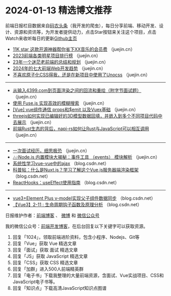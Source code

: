 # 2024-01-13 精选博文推荐

前端日报栏目数据来自[码农头条](http://toutiao.qdkfweb.cn/)（我开发的爬虫），每日分享前端、移动开发、设计、资源和资讯等，为开发者提供动力，点击Star按钮来关注这个项目，点击Watch来收听每日的更新[Github主页](https://github.com/kujian/frontendDaily)
* [11K star 这款开源神器帮你省下XX音乐的会员费](https://juejin.cn/post/7322518827849072677) （juejin.cn）
* [2023前端各类明星项目排行榜](https://juejin.cn/post/7322439224233639948) （juejin.cn）
* [23年一个迷茫老前端的总结和规划](https://juejin.cn/post/7322305256171634728) （juejin.cn）
* [2024年的七大前端Web开发趋势](https://juejin.cn/post/7322296529782947877) （juejin.cn）
* [不喜欢原子化CSS得我，还是在新项目中使用了Unocss](https://juejin.cn/post/7322401091237068854) （juejin.cn）

***
* [从输入4399.com到页面渲染之间的回流和重绘（附字节面试题）](https://juejin.cn/post/7322723692743573514) （juejin.cn）
* [使用 Fuse.js 实现高效的模糊搜索](https://juejin.cn/post/7322655035698642996) （juejin.cn）
* [[Vue] vue组件通信 props和$emit 以及Vuex基础](https://juejin.cn/post/7322518833817681930) （juejin.cn）
* [threejs如何实现已编辑好的3D模型数据回填，并嵌入到多个不同项目代码中去展示](https://juejin.cn/post/7322096880426647591) （juejin.cn）
* [前端Rust生态的背后，napi-rs如何让Rust与JavaScript可以相互调用](https://juejin.cn/post/7322288075850039359) （juejin.cn）

***
* [一次面试经历，细思极恐](https://juejin.cn/post/7322306608104226866) （juejin.cn）
* [🎶🎶Node.js 内置模块大揭秘：事件工具 （events） 模块解析](https://juejin.cn/post/7322268449408778275) （juejin.cn）
* [系统性学习vue-vue中的ajax](https://blog.csdn.net/qq_39685400/article/details/135386279) （blog.csdn.net）
* [科普帖：什么是Nuxt.js？学习了解这个Vue.js服务器端渲染框架](https://blog.csdn.net/weixin_44026962/article/details/135521780) （blog.csdn.net）
* [ReactHooks：useEffect使用指南](https://blog.csdn.net/m0_45284589/article/details/135530456) （blog.csdn.net）

***
* [vue3+Element Plus v-model实现父子组件数据同步](https://blog.csdn.net/2401_82544359/article/details/135503986) （blog.csdn.net）
* [【Vue3】2-11 : 生命周期钩子函数及原理分析](https://blog.csdn.net/ladymorgana/article/details/135529168) （blog.csdn.net）

日报维护作者：[前端博客](https://qdkfweb.cn/) 、 [微博](http://weibo.com/kujian) 和 [微信公众号](https://open.weixin.qq.com/qr/code?username=caibaojian_com)

我的微信公众号：[前端开发博客](https://open.weixin.qq.com/qr/code?username=caibaojian_com)，在后台回复以下关键字可以获取资源。

1. 回复「1024」，领取前端进阶资料，包含小程序、Nodejs、Git等
2. 回复「Vue」获取 Vue 精选文章
3. 回复「面试」获取 面试 精选文章
4. 回复「JS」获取 JavaScript 精选文章
5. 回复「CSS」获取 CSS 精选文章
6. 回复「加群」进入500人前端精英群
7. 回复「电子书」下载我整理的大量前端资源，含面试、Vue实战项目、CSS和JavaScript电子书等。
8. 回复「知识点」下载高清JavaScript知识点图谱